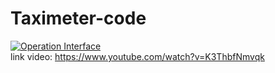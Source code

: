 # Taximeter-code
[![Operation Interface](https://img.youtube.com/vi/K3ThbfNmvqk/0.jpg)](https://www.youtube.com/embed/K3ThbfNmvqk)</br>
link video: https://www.youtube.com/watch?v=K3ThbfNmvqk
